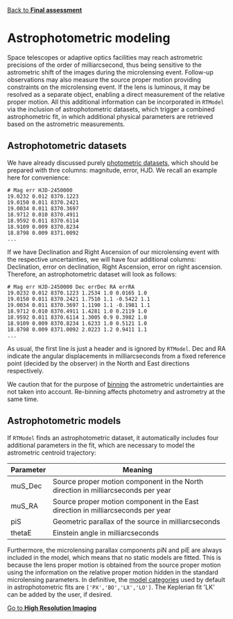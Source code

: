 [Back to **Final assessment**](FinalAssessment.md)

# Astrophotometric modeling

Space telescopes or adaptive optics facilities may reach astrometric precisions of the order of milliarcsecond, thus being sensitive to the astrometric shift of the images during the microlensing event. Follow-up observations may also measure the source proper motion providing constraints on the microlensing event. If the lens is luminous, it may be resolved as a separate object, enabling a direct measurement of the relative proper motion. All this additional information can be incorporated in `RTModel` via the inclusion of astrophotometric datasets, which trigger a combined astrophometric fit, in which additional physical parameters are retrieved based on the astrometric measurements.

## Astrophotometric datasets

We have already discussed purely [photometric datasets](DataPreparation.md), which should be prepared with thre columns: magnitude, error, HJD. We recall an example here for convenience:

```
# Mag err HJD-2450000
19.0232 0.012 8370.1223
19.0150 0.011 8370.2421
19.0034 0.011 8370.3697
18.9712 0.010 8370.4911
18.9592 0.011 8370.6114
18.9109 0.009 8370.8234
18.8798 0.009 8371.0092
...

```

If we have Declination and Right Ascension of our microlensing event with the respective uncertainties, we will have four additional columns: Declination, error on declination, Right Ascension, error on right ascension. Therefore, an astrophotometric dataset will look as follows:

```
# Mag err HJD-2450000 Dec errDec RA errRA
19.0232 0.012 8370.1223 1.2534 1.0 0.0165 1.0
19.0150 0.011 8370.2421 1.7510 1.1 -0.5422 1.1
19.0034 0.011 8370.3697 1.1190 1.1 -0.1981 1.1
18.9712 0.010 8370.4911 1.4281 1.0 0.2119 1.0
18.9592 0.011 8370.6114 1.3005 0.9 0.3982 1.0
18.9109 0.009 8370.8234 1.6233 1.0 0.5121 1.0
18.8798 0.009 8371.0092 2.0223 1.2 0.9411 1.1
...

```

As usual, the first line is just a header and is ignored by `RTModel`. Dec and RA indicate the angular displacements in milliarcseconds from a fixed reference point (decided by the observer) in the North and East directions respectively.

We caution that for the purpose of [binning](DataPreprocessing.md#pre-processing-operations) the astrometric undertainties are not taken into account. Re-binning affects photometry and astrometry at the same time.

## Astrophotometric models

If `RTModel` finds an astrophotometric dataset, it automatically includes four additional parameters in the fit, which are necessary to model the astrometric centroid trajectory:

| Parameter | Meaning | 
| --- | --- |
| muS_Dec | Source proper motion component in the North direction in milliarcseconds per year | 
| muS_RA | Source proper motion component in the East direction in milliarcseconds per year |
| piS | Geometric parallax of the source in milliarcseconds |
| thetaE | Einstein angle in milliarcseconds |

Furthermore, the microlensing parallax components piN and piE are always included in the model, which means that no static models are fitted. This is because the lens proper motion is obtained from the source proper motion using the information on the relative proper motion hidden in the standard microlensing parameters. In definitive, the [model categories](ModelCategories.md) used by default in astrophotometric fits are `['PX','BO','LX','LO']`. The Keplerian fit 'LK' can be added by the user, if desired.


[Go to **High Resolution Imaging**](HighResolutionImaging.md)
